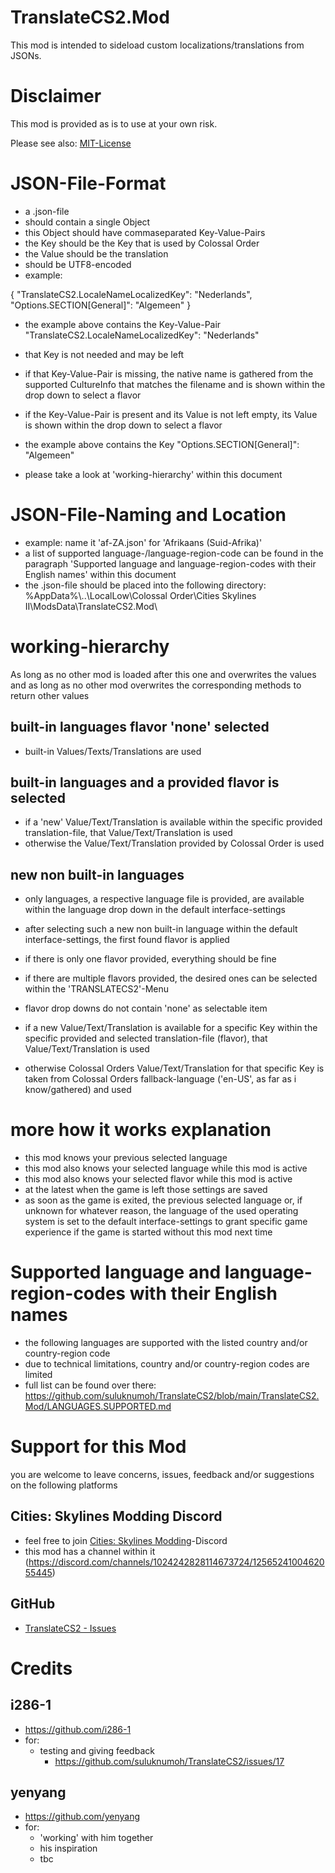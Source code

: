 # TranslateCS2.Mod

This mod is intended to sideload custom localizations/translations from JSONs.

# Disclaimer
This mod is provided as is to use at your own risk.

Please see also: [MIT-License](https://github.com/suluknumoh/TranslateCS2?tab=MIT-1-ov-file)

# JSON-File-Format

* a .json-file
* should contain a single Object
* this Object should have commaseparated Key-Value-Pairs
* the Key should be the Key that is used by Colossal Order
* the Value should be the translation
* should be UTF8-encoded
* example:


{
"TranslateCS2.LocaleNameLocalizedKey": "Nederlands",
"Options.SECTION[General]": "Algemeen"
}


* the example above contains the Key-Value-Pair "TranslateCS2.LocaleNameLocalizedKey": "Nederlands"
* that Key is not needed and may be left
* if that Key-Value-Pair is missing, the native name is gathered from the supported CultureInfo that matches the filename and is shown within the drop down to select a flavor
* if the Key-Value-Pair is present and its Value is not left empty, its Value is shown within the drop down to select a flavor

* the example above contains the Key "Options.SECTION[General]": "Algemeen"
* please take a look at 'working-hierarchy' within this document

# JSON-File-Naming and Location
* example: name it 'af-ZA.json' for 'Afrikaans (Suid-Afrika)'
* a list of supported language-/language-region-code can be found in the paragraph 'Supported language and language-region-codes with their English names' within this document
* the .json-file should be placed into the following directory:
%AppData%\\..\LocalLow\Colossal Order\Cities Skylines II\ModsData\TranslateCS2.Mod\

# working-hierarchy
As long as no other mod is loaded after this one and overwrites the values and as long as no other mod overwrites the corresponding methods to return other values

## built-in languages flavor 'none' selected
* built-in Values/Texts/Translations are used

## built-in languages and a provided flavor is selected
* if a 'new' Value/Text/Translation is available within the specific provided translation-file, that Value/Text/Translation is used
* otherwise the Value/Text/Translation provided by Colossal Order is used


## new non built-in languages
* only languages, a respective language file is provided, are available within the language drop down in the default interface-settings
* after selecting such a new non built-in language within the default interface-settings, the first found flavor is applied
* if there is only one flavor provided, everything should be fine
* if there are multiple flavors provided, the desired ones can be selected within the 'TRANSLATECS2'-Menu
* flavor drop downs do not contain 'none' as selectable item


* if a new Value/Text/Translation is available for a specific Key within the specific provided and selected translation-file (flavor), that Value/Text/Translation is used
* otherwise Colossal Orders Value/Text/Translation for that specific Key is taken from Colossal Orders fallback-language ('en-US', as far as i know/gathered) and used


# more how it works explanation
* this mod knows your previous selected language
* this mod also knows your selected language while this mod is active
* this mod also knows your selected flavor while this mod is active
* at the latest when the game is left those settings are saved
* as soon as the game is exited, the previous selected language or, if unknown for whatever reason, the language of the used operating system is set to the default interface-settings to grant specific game experience if the game is started without this mod next time


# Supported language and language-region-codes with their English names
* the following languages are supported with the listed country and/or country-region code
* due to technical limitations, country and/or country-region codes are limited
* full list can be found over there: https://github.com/suluknumoh/TranslateCS2/blob/main/TranslateCS2.Mod/LANGUAGES.SUPPORTED.md

# Support for this Mod
you are welcome to leave concerns, issues, feedback and/or suggestions on the following platforms

## Cities: Skylines Modding Discord
* feel free to join [Cities: Skylines Modding](https://discord.gg/HTav7ARPs2)-Discord
* this mod has a channel within it (https://discord.com/channels/1024242828114673724/1256524100462055445)

## GitHub
* [TranslateCS2 - Issues](https://github.com/suluknumoh/TranslateCS2/issues)

# Credits

## i286-1
- https://github.com/i286-1
- for:
    - testing and giving feedback
        - https://github.com/suluknumoh/TranslateCS2/issues/17

## yenyang
- https://github.com/yenyang
- for:
    - 'working' with him together
    - his inspiration
    - tbc
